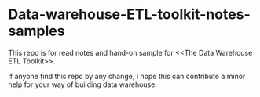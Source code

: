 # Data-warehouse-ETL-toolkit-notes-samples
This repo is for read notes and hand-on sample for &lt;&lt;The Data Warehouse ETL Toolkit>>. 

If anyone find this repo by any change, I hope this can contribute a minor help for your way of building data warehouse.
